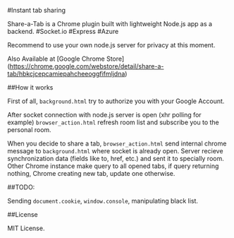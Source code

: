 #Instant tab sharing

Share-a-Tab is a Chrome plugin built with lightweight Node.js app as a backend. #Socket.io #Express #Azure 

Recommend to use your own node.js server for privacy at this moment. 

Also Available at [Google Chrome Store] (https://chrome.google.com/webstore/detail/share-a-tab/hbkcjcepcamiepahcheeoggfifmljdna)

##How it works

First of all, `background.html` try to authorize you with your Google Account. 

After socket connection with node.js server is open (xhr polling for example) `browser_action.html` refresh room list and subscribe you to the personal room.

When you decide to share a tab, `browser_action.html` send internal chrome message to `background.html` where socket is already open. Server recieve synchronization data (fields like to, href, etc.) and sent it to specially room. Other Chrome instance make query to all opened tabs, if query returning nothing, Chrome creating new tab, update one otherwise.

##TODO:

Sending `document.cookie`, `window.console`, manipulating black list.

##License

MIT License.


